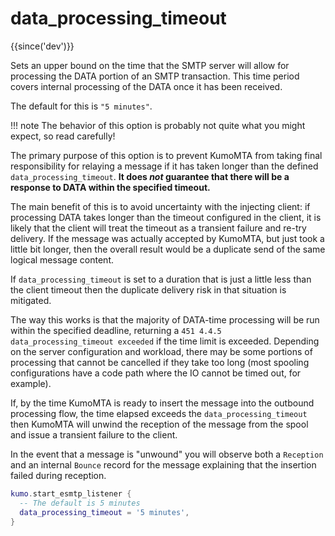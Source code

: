 # data_processing_timeout

{{since('dev')}}

Sets an upper bound on the time that the SMTP server will allow
for processing the DATA portion of an SMTP transaction.  This
time period covers internal processing of the DATA once it
has been received.

The default for this is `"5 minutes"`.

!!! note
    The behavior of this option is probably not quite what you might expect, so
    read carefully!

The primary purpose of this option is to prevent KumoMTA from taking final
responsibility for relaying a message if it has taken longer than the defined
`data_processing_timeout`.   **It does *not* guarantee that there will be a
response to DATA within the specified timeout.**

The main benefit of this is to avoid uncertainty with the injecting client: if
processing DATA takes longer than the timeout configured in the client, it is
likely that the client will treat the timeout as a transient failure and re-try
delivery.  If the message was actually accepted by KumoMTA, but just took a
little bit longer, then the overall result would be a duplicate send of the
same logical message content.

If `data_processing_timeout` is set to a duration that is just a little less
than the client timeout then the duplicate delivery risk in that situation is
mitigated.

The way this works is that the majority of DATA-time processing will be run
within the specified deadline, returning a `451 4.4.5 data_processing_timeout
exceeded` if the time limit is exceeded.  Depending on the server configuration
and workload, there may be some portions of processing that cannot be cancelled
if they take too long (most spooling configurations have a code path where the
IO cannot be timed out, for example).

If, by the time KumoMTA is ready to insert the message into the outbound
processing flow, the time elapsed exceeds the `data_processing_timeout` then
KumoMTA will unwind the reception of the message from the spool and issue a
transient failure to the client.

In the event that a message is "unwound" you will observe both a `Reception`
and an internal `Bounce` record for the message explaining that the insertion
failed during reception.

```lua
kumo.start_esmtp_listener {
  -- The default is 5 minutes
  data_processing_timeout = '5 minutes',
}
```



